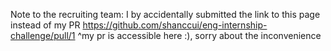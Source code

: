 Note to the recruiting team: I by accidentally submitted the link to this page instead of my PR
https://github.com/shanccui/eng-internship-challenge/pull/1
^my pr is accessible here :), sorry about the inconvenience
